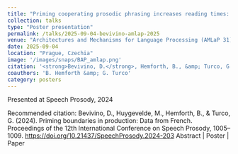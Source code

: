 ```yaml
---
title: "Priming cooperating prosodic phrasing increases reading times: An eye-tracking study"
collection: talks
type: "Poster presentation"
permalink: /talks/2025-09-04-bevivino-amlap-2025
venue: "Architectures and Mechanisms for Language Processing (AMLaP 31)"
date: 2025-09-04
location: "Prague, Czechia"
image: '/images/snaps/BAP_amlap.png'
citation: '<strong>Bevivino, D.</strong>, Hemforth, B., &amp; Turco, G. (2025, Sept. 4). Priming cooperating prosodic phrasing increases reading times: An eye-tracking study. <em>Architectures and Mechanisms for Language Processing (AMLaP 31)</em>. Prague, Czechia. [<a href=&quot;https://drive.google.com/file/d/1HApG5mfw5M327wXHzSMFAK1S-K8QMZVE/view?usp=sharing&quot;>Poster</a> &amp; <a href=&quot;https://amlap2025.ff.cuni.cz/wp-content/uploads/sites/131/2025/09/AMLAP_book_of_abstracts.pdf#page=327&quot;>Abstract</a>]'
coauthors: 'B. Hemforth &amp; G. Turco'
category: posters
---
```


Presented at Speech Prosody, 2024

Recommended citation: Bevivino, D., Huygevelde, M., Hemforth, B., & Turco, G. (2024). Priming boundaries in production: Data from French. Proceedings of the 12th International Conference on Speech Prosody, 1005–1009. https://doi.org/10.21437/SpeechProsody.2024-203
Abstract | Poster | Paper

<img src="/poster/poster.png" alt="" class="featured-image">